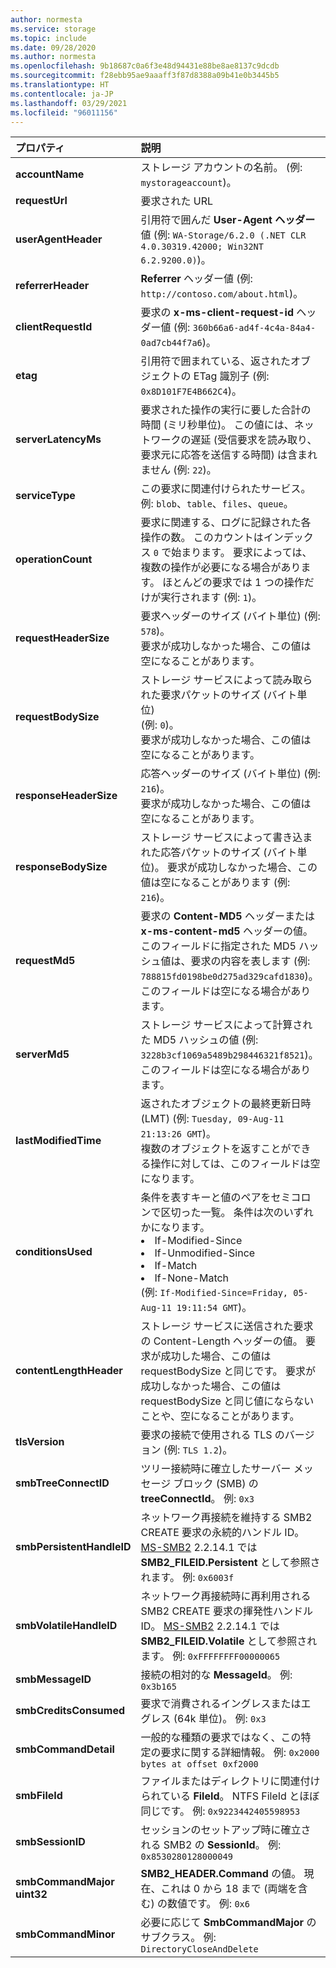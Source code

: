 ```yaml
---
author: normesta
ms.service: storage
ms.topic: include
ms.date: 09/28/2020
ms.author: normesta
ms.openlocfilehash: 9b18687c0a6f3e48d94431e88be8ae8137c9dcdb
ms.sourcegitcommit: f28ebb95ae9aaaff3f87d8388a09b41e0b3445b5
ms.translationtype: HT
ms.contentlocale: ja-JP
ms.lasthandoff: 03/29/2021
ms.locfileid: "96011156"
---
```

| プロパティ | 説明 |
|:--- |:---|
|**accountName** | ストレージ アカウントの名前。 (例: `mystorageaccount`)。  |
|**requestUrl** | 要求された URL |
|**userAgentHeader** | 引用符で囲んだ **User-Agent ヘッダー** 値 (例: `WA-Storage/6.2.0 (.NET CLR 4.0.30319.42000; Win32NT 6.2.9200.0)`)。|
|**referrerHeader** | **Referrer** ヘッダー値 (例: `http://contoso.com/about.html`)。|
|**clientRequestId** | 要求の **x-ms-client-request-id** ヘッダー値 (例: `360b66a6-ad4f-4c4a-84a4-0ad7cb44f7a6`)。 |
|**etag** | 引用符で囲まれている、返されたオブジェクトの ETag 識別子 (例: `0x8D101F7E4B662C4`)。  |
|**serverLatencyMs** | 要求された操作の実行に要した合計の時間 (ミリ秒単位)。 この値には、ネットワークの遅延 (受信要求を読み取り、要求元に応答を送信する時間) は含まれません (例: `22`)。 |
|**serviceType** | この要求に関連付けられたサービス。 例: `blob`、`table`、`files`、`queue`。 |
|**operationCount** | 要求に関連する、ログに記録された各操作の数。 このカウントはインデックス `0` で始まります。 要求によっては、複数の操作が必要になる場合があります。 ほとんどの要求では 1 つの操作だけが実行されます (例: `1`)。 |
|**requestHeaderSize** | 要求ヘッダーのサイズ (バイト単位) (例: `578`)。 <br>要求が成功しなかった場合、この値は空になることがあります。 |
|**requestBodySize** | ストレージ サービスによって読み取られた要求パケットのサイズ (バイト単位) <br> (例: `0`)。 <br>要求が成功しなかった場合、この値は空になることがあります。  |
|**responseHeaderSize** | 応答ヘッダーのサイズ (バイト単位) (例: `216`)。 <br>要求が成功しなかった場合、この値は空になることがあります。  |
|**responseBodySize** | ストレージ サービスによって書き込まれた応答パケットのサイズ (バイト単位)。 要求が成功しなかった場合、この値は空になることがあります (例: `216`)。  |
|**requestMd5** | 要求の **Content-MD5** ヘッダーまたは **x-ms-content-md5** ヘッダーの値。 このフィールドに指定された MD5 ハッシュ値は、要求の内容を表します (例: `788815fd0198be0d275ad329cafd1830`)。 <br>このフィールドは空になる場合があります。  |
|**serverMd5** | ストレージ サービスによって計算された MD5 ハッシュの値 (例: `3228b3cf1069a5489b298446321f8521`)。 <br>このフィールドは空になる場合があります。  |
|**lastModifiedTime** | 返されたオブジェクトの最終更新日時 (LMT)  (例: `Tuesday, 09-Aug-11 21:13:26 GMT`)。 <br>複数のオブジェクトを返すことができる操作に対しては、このフィールドは空になります。 |
|**conditionsUsed** | 条件を表すキーと値のペアをセミコロンで区切った一覧。 条件は次のいずれかになります。 <li> If-Modified-Since <li> If-Unmodified-Since <li> If-Match <li> If-None-Match  <br> (例: `If-Modified-Since=Friday, 05-Aug-11 19:11:54 GMT`)。 |
|**contentLengthHeader** | ストレージ サービスに送信された要求の Content-Length ヘッダーの値。 要求が成功した場合、この値は requestBodySize と同じです。 要求が成功しなかった場合、この値は requestBodySize と同じ値にならないことや、空になることがあります。 |
|**tlsVersion** | 要求の接続で使用される TLS のバージョン (例: `TLS 1.2`)。 |
|**smbTreeConnectID** | ツリー接続時に確立したサーバー メッセージ ブロック (SMB) の **treeConnectId**。 例: `0x3` |
|**smbPersistentHandleID** | ネットワーク再接続を維持する SMB2 CREATE 要求の永続的ハンドル ID。  [MS-SMB2](/openspecs/windows_protocols/ms-smb2/f1d9b40d-e335-45fc-9d0b-199a31ede4c3) 2.2.14.1 では **SMB2_FILEID.Persistent** として参照されます。 例: `0x6003f` |
|**smbVolatileHandleID** | ネットワーク再接続時に再利用される SMB2 CREATE 要求の揮発性ハンドル ID。  [MS-SMB2](/openspecs/windows_protocols/ms-smb2/f1d9b40d-e335-45fc-9d0b-199a31ede4c3) 2.2.14.1 では **SMB2_FILEID.Volatile** として参照されます。 例: `0xFFFFFFFF00000065` |
|**smbMessageID** | 接続の相対的な **MessageId**。 例: `0x3b165` |
|**smbCreditsConsumed** | 要求で消費されるイングレスまたはエグレス (64k 単位)。 例: `0x3` |
|**smbCommandDetail** | 一般的な種類の要求ではなく、この特定の要求に関する詳細情報。 例: `0x2000 bytes at offset 0xf2000` |
|**smbFileId** | ファイルまたはディレクトリに関連付けられている **FileId**。  NTFS FileId とほぼ同じです。 例: `0x9223442405598953` |
|**smbSessionID** | セッションのセットアップ時に確立される SMB2 の **SessionId**。 例: `0x8530280128000049` |
|**smbCommandMajor  uint32** | **SMB2_HEADER.Command** の値。 現在、これは 0 から 18 まで (両端を含む) の数値です。 例: `0x6` |
|**smbCommandMinor** | 必要に応じて **SmbCommandMajor** のサブクラス。 例: `DirectoryCloseAndDelete` |